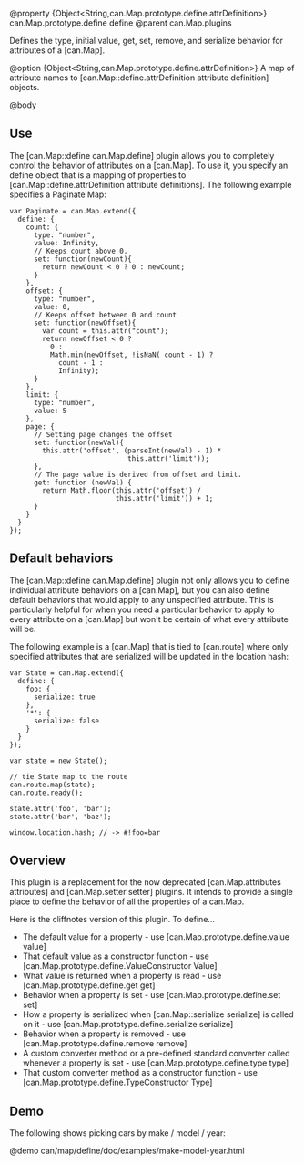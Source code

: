 @property {Object<String,can.Map.prototype.define.attrDefinition>} can.Map.prototype.define define
@parent can.Map.plugins

Defines the
type, initial value, get, set, remove, and serialize behavior for attributes 
of a [can.Map].

@option {Object<String,can.Map.prototype.define.attrDefinition>} A map of 
attribute names to [can.Map::define.attrDefinition attribute definition]
objects.

@body

## Use

The [can.Map::define can.Map.define] plugin allows you to completely control the behavior
of attributes on a [can.Map]. To use it, you specify 
an define object that is a mapping of properties 
to [can.Map::define.attrDefinition attribute definitions]. The following example 
specifies a Paginate Map:

    var Paginate = can.Map.extend({
      define: {
        count: {
          type: "number",
          value: Infinity,
          // Keeps count above 0.
          set: function(newCount){
            return newCount < 0 ? 0 : newCount;
          }
        },
        offset: {
          type: "number",
          value: 0,
          // Keeps offset between 0 and count
          set: function(newOffset){
            var count = this.attr("count");
            return newOffset < 0 ?
		      0 :
		      Math.min(newOffset, !isNaN( count - 1) ?
		        count - 1 :
		        Infinity);
          }
        },
        limit: {
          type: "number",
          value: 5
        },
        page: {
          // Setting page changes the offset
          set: function(newVal){
            this.attr('offset', (parseInt(newVal) - 1) * 
                                 this.attr('limit'));
          },
          // The page value is derived from offset and limit.
          get: function (newVal) {
		    return Math.floor(this.attr('offset') / 
		                      this.attr('limit')) + 1;
		  }
        }
      }
    });

## Default behaviors

The [can.Map::define can.Map.define] plugin not only allows you to define 
individual attribute behaviors on a [can.Map], but you can also define default
behaviors that would apply to any unspecified attribute. This is particularly
helpful for when you need a particular behavior to apply to every attribute on
a [can.Map] but won't be certain of what every attribute will be.

The following example is a [can.Map] that is tied to [can.route] where only 
specified attributes that are serialized will be updated in the location hash:

    var State = can.Map.extend({
      define: {
        foo: {
          serialize: true
        },
        '*': {
          serialize: false
        }
      }
    });

    var state = new State();

    // tie State map to the route
    can.route.map(state);
    can.route.ready();

    state.attr('foo', 'bar');
    state.attr('bar', 'baz');

    window.location.hash; // -> #!foo=bar


## Overview

This plugin is a replacement for the now deprecated [can.Map.attributes attributes] and [can.Map.setter setter] plugins. It intends to provide a single place to define the behavior of all the properties of a can.Map.

Here is the cliffnotes version of this plugin.  To define...

* The default value for a property - use [can.Map.prototype.define.value value]
* That default value as a constructor function - use [can.Map.prototype.define.ValueConstructor Value]
* What value is returned when a property is read - use [can.Map.prototype.define.get get]
* Behavior when a property is set - use [can.Map.prototype.define.set set]
* How a property is serialized when [can.Map::serialize serialize] is called on it - use [can.Map.prototype.define.serialize serialize]
* Behavior when a property is removed - use [can.Map.prototype.define.remove remove]
* A custom converter method or a pre-defined standard converter called whenever a property is set - use [can.Map.prototype.define.type type]
* That custom converter method as a constructor function - use [can.Map.prototype.define.TypeConstructor Type]

## Demo

The following shows picking cars by make / model / year:

@demo can/map/define/doc/examples/make-model-year.html




